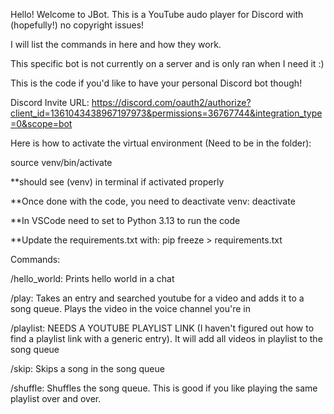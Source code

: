 Hello! Welcome to JBot. This is a YouTube audo player for Discord with (hopefully!) no copyright issues!

I will list the commands in here and how they work.

This specific bot is not currently on a server and is only ran when I need it :)

This is the code if you'd like to have your personal Discord bot though!

Discord Invite URL:
https://discord.com/oauth2/authorize?client_id=1361043438967197973&permissions=36767744&integration_type=0&scope=bot


Here is how to activate the virtual environment (Need to be in the folder):

source venv/bin/activate

**should see (venv) in terminal if activated properly

**Once done with the code, you need to deactivate venv:
deactivate

**In VSCode need to set to Python 3.13 to run the code

**Update the requirements.txt with:
pip freeze > requirements.txt


Commands:

/hello_world: Prints hello world in a chat

/play: Takes an entry and searched youtube for a video and adds it to a song queue. Plays the video in the voice channel you're in

/playlist: NEEDS A YOUTUBE PLAYLIST LINK (I haven't figured out how to find a playlist link with a generic entry). It will add all videos in playlist to the song queue

/skip: Skips a song in the song queue

/shuffle: Shuffles the song queue. This is good if you like playing the same playlist over and over.
